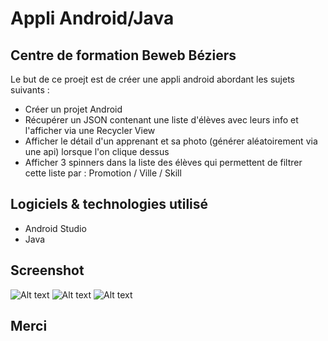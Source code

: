 # Appli Android/Java

Centre de formation Beweb Béziers
---
Le but de ce proejt est de créer une appli android abordant les sujets suivants :
- Créer un projet Android
- Récupérer un JSON contenant une liste d'élèves avec leurs info et l'afficher via une Recycler View
- Afficher le détail d'un apprenant et sa photo (générer aléatoirement via une api) lorsque l'on clique dessus
- Afficher 3 spinners dans la liste des élèves qui permettent de filtrer cette liste par : Promotion / Ville / Skill

## Logiciels & technologies utilisé
- Android Studio
- Java

## Screenshot

![Alt text](http://www.alicegabbana.com/screenshot/android1.png "Liste des apprenants")
![Alt text](http://www.alicegabbana.com/screenshot/android2.png "Menu")
![Alt text](http://www.alicegabbana.com/screenshot/android3.png "Filtres")

## Merci
